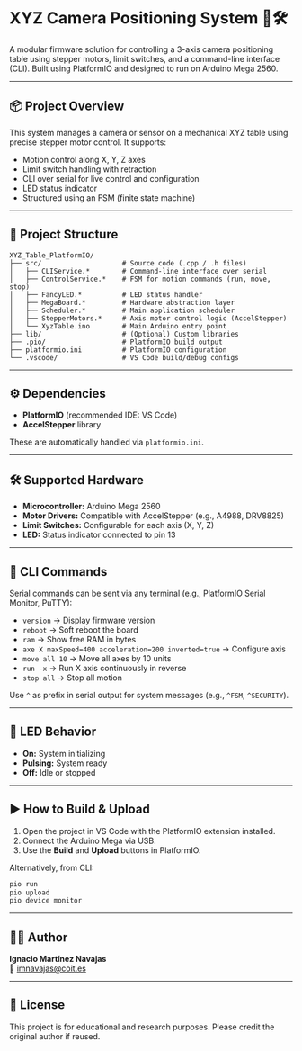 # XYZ Camera Positioning System 🎥🛠️

A modular firmware solution for controlling a 3-axis camera positioning table using stepper motors, limit switches, and a command-line interface (CLI). Built using PlatformIO and designed to run on Arduino Mega 2560.

---

## 📦 Project Overview

This system manages a camera or sensor on a mechanical XYZ table using precise stepper motor control. It supports:

- Motion control along X, Y, Z axes
- Limit switch handling with retraction
- CLI over serial for live control and configuration
- LED status indicator
- Structured using an FSM (finite state machine)

---

## 📁 Project Structure

```
XYZ_Table_PlatformIO/
├── src/                    # Source code (.cpp / .h files)
│   ├── CLIService.*        # Command-line interface over serial
│   ├── ControlService.*    # FSM for motion commands (run, move, stop)
│   ├── FancyLED.*          # LED status handler
│   ├── MegaBoard.*         # Hardware abstraction layer
│   ├── Scheduler.*         # Main application scheduler
│   ├── StepperMotors.*     # Axis motor control logic (AccelStepper)
│   └── XyzTable.ino        # Main Arduino entry point
├── lib/                    # (Optional) Custom libraries
├── .pio/                   # PlatformIO build output
├── platformio.ini          # PlatformIO configuration
└── .vscode/                # VS Code build/debug configs
```

---

## ⚙️ Dependencies

- **PlatformIO** (recommended IDE: VS Code)
- **AccelStepper** library

These are automatically handled via `platformio.ini`.

---

## 🛠️ Supported Hardware

- **Microcontroller:** Arduino Mega 2560
- **Motor Drivers:** Compatible with AccelStepper (e.g., A4988, DRV8825)
- **Limit Switches:** Configurable for each axis (X, Y, Z)
- **LED:** Status indicator connected to pin 13

---

## 🔧 CLI Commands

Serial commands can be sent via any terminal (e.g., PlatformIO Serial Monitor, PuTTY):

- `version` → Display firmware version
- `reboot` → Soft reboot the board
- `ram` → Show free RAM in bytes
- `axe X maxSpeed=400 acceleration=200 inverted=true` → Configure axis
- `move all 10` → Move all axes by 10 units
- `run -x` → Run X axis continuously in reverse
- `stop all` → Stop all motion

Use `^` as prefix in serial output for system messages (e.g., `^FSM`, `^SECURITY`).

---

## 🚦 LED Behavior

- **On:** System initializing
- **Pulsing:** System ready
- **Off:** Idle or stopped

---

## ▶️ How to Build & Upload

1. Open the project in VS Code with the PlatformIO extension installed.
2. Connect the Arduino Mega via USB.
3. Use the **Build** and **Upload** buttons in PlatformIO.

Alternatively, from CLI:

```bash
pio run
pio upload
pio device monitor
```

---

## 👨‍💻 Author

**Ignacio Martínez Navajas**  
📧 imnavajas@coit.es

---

## 📄 License

This project is for educational and research purposes. Please credit the original author if reused.